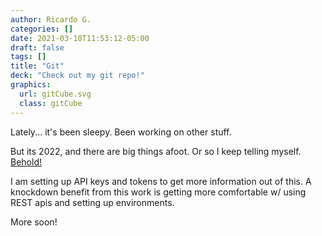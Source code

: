 ```yaml
---
author: Ricardo G.
categories: []
date: 2021-03-10T11:53:12-05:00
draft: false
tags: []
title: "Git"
deck: "Check out my git repo!"
graphics: 
  url: gitCube.svg
  class: gitCube
---
```

Lately... it's been sleepy. Been working on other stuff.

But its 2022, and there are big things afoot. Or so I keep telling myself. [Behold!](https://github.com/ricardoom)

I am setting up API keys and tokens to get more information out of this. A knockdown benefit from this work is getting more comfortable w/ using REST apis and setting up environments.

More soon!